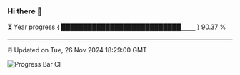 ### Hi there 👋

⏳ Year progress { ███████████████████████████▁▁▁ } 90.37 %

---

⏰ Updated on Tue, 26 Nov 2024 18:29:00 GMT

![Progress Bar CI](https://github.com/liununu/liununu/workflows/Progress%20Bar%20CI/badge.svg)
